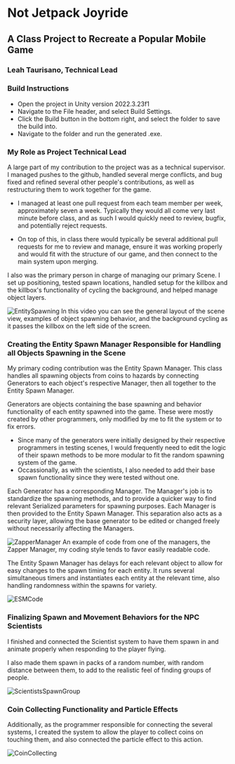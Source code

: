 # Not Jetpack Joyride
## A Class Project to Recreate a Popular Mobile Game

### Leah Taurisano, Technical Lead

### Build Instructions
- Open the project in Unity version 2022.3.23f1
- Navigate to the File header, and select Build Settings.
- Click the Build button in the bottom right, and select the folder to save the build into.
- Navigate to the folder and run the generated .exe.

### My Role as Project Technical Lead

A large part of my contribution to the project was as a technical supervisor. I managed pushes to the github, handled several merge conflicts, and bug fixed and refined several other people's contributions, as well as restructuring them to work together for the game.


- I managed at least one pull request from each team member per week, approximately seven a week. Typically they would all come very last minute before class, and as such I would quickly need to review, bugfix, and potentially reject requests.


- On top of this, in class there would typically be several additional pull requests for me to review and manage, ensure it was working properly and would fit with the structure of our game, and then connect to the main system upon merging.

I also was the primary person in charge of managing our primary Scene. I set up positioning, tested spawn locations, handled setup for the killbox and the killbox's functionality of cycling the background, and helped manage object layers.

![EntitySpawning](https://github.com/LeahTaurisano/NotJetpackJoyride/assets/138742041/d5171942-596c-42de-9416-6a8ace211eac)
In this video you can see the general layout of the scene view, examples of object spawning behavior, and the background cycling as it passes the killbox on the left side of the screen.

### Creating the Entity Spawn Manager Responsible for Handling all Objects Spawning in the Scene

My primary coding contribution was the Entity Spawn Manager. This class handles all spawning objects from coins to hazards by connecting Generators to each object's respective Manager, then all together to the Entity Spawn Manager.

Generators are objects containing the base spawning and behavior functionality of each entity spawned into the game. These were mostly created by other programmers, only modified by me to fit the system or to fix errors.
- Since many of the generators were initially designed by their respective programmers in testing scenes, I would frequently need to edit the logic of their spawn methods to be more modular to fit the random spawning system of the game. 
- Occassionally, as with the scientists, I also needed to add their base spawn functionality since they were tested without one.


Each Generator has a corresponding Manager. The Manager's job is to standardize the spawning methods, and to provide a quicker way to find relevant Serialized parameters for spawning purposes. Each Manager is then provided to the Entity Spawn Manager. This separation also acts as a security layer, allowing the base generator to be edited or changed freely without necessarily affecting the Managers.

![ZapperManager](https://github.com/LeahTaurisano/NotJetpackJoyride/assets/138742041/6c6010c3-c097-4fe4-aaad-0c1e0b7fe06a)
An example of code from one of the managers, the Zapper Manager, my coding style tends to favor easily readable code.

The Entity Spawn Manager has delays for each relevant object to allow for easy changes to the spawn timing for each entity. It runs several simultaneous timers and instantiates each entity at the relevant time, also handling randomness within the spawns for variety.

![ESMCode](https://github.com/LeahTaurisano/NotJetpackJoyride/assets/138742041/5e5aba7e-49f4-43da-bc87-d9223cee646b)

### Finalizing Spawn and Movement Behaviors for the NPC Scientists

I finished and connected the Scientist system to have them spawn in and animate properly when responding to the player flying. 

I also made them spawn in packs of a random number, with random distance between them, to  add to the realistic feel of finding groups of people.

![ScientistsSpawnGroup](https://github.com/LeahTaurisano/NotJetpackJoyride/assets/138742041/f7cfe38d-aab1-4bb0-a580-919341295e5e)

### Coin Collecting Functionality and Particle Effects
Additionally, as the programmer responsible for connecting the several systems, I created the system to allow the player to collect coins on touching them, and also connected the particle effect to this action.

![CoinCollecting](https://github.com/LeahTaurisano/NotJetpackJoyride/assets/138742041/e7db3984-0f1f-4274-8950-c9782e9637db)
